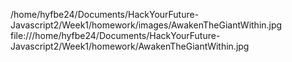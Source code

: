 /home/hyfbe24/Documents/HackYourFuture-Javascript2/Week1/homework/images/AwakenTheGiantWithin.jpg
file:///home/hyfbe24/Documents/HackYourFuture-Javascript2/Week1/homework/AwakenTheGiantWithin.jpg
